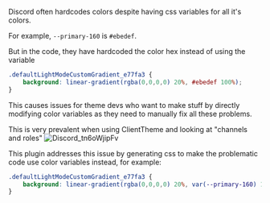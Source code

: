 Discord often hardcodes colors despite having css variables for all it's colors.

For example, `--primary-160` is `#ebedef`.

But in the code, they have hardcoded the color hex instead of using the variable
```css
.defaultLightModeCustomGradient_e77fa3 {
    background: linear-gradient(rgba(0,0,0,0) 20%, #ebedef 100%);
}
```

This causes issues for theme devs who want to make stuff by directly modifying color variables as they need to manually fix all these problems.

This is very prevalent when using ClientTheme and looking at "channels and roles"
![Discord_tn6oWjipFv](https://github.com/Vendicated/Vencord/assets/37855219/e74e41af-b277-4b28-83be-f87807bad16d)

This plugin addresses this issue by generating css to make the problematic code use color variables instead, for example:
```css
.defaultLightModeCustomGradient_e77fa3 {
    background: linear-gradient(rgba(0,0,0,0) 20%, var(--primary-160) 100%);
}
```
